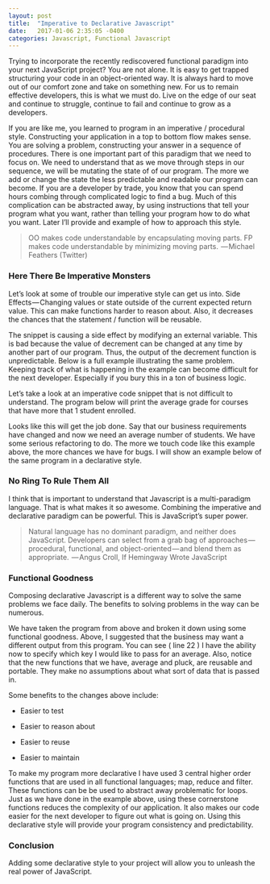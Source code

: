 ```yaml
---
layout: post
title:  "Imperative to Declarative Javascript"
date:   2017-01-06 2:35:05 -0400
categories: Javascript, Functional Javascript
---
```


Trying to incorporate the recently rediscovered functional paradigm into your next JavaScript project? You are not alone. It is easy to get trapped structuring your code in an object-oriented way. It is always hard to move out of our comfort zone and take on something new. For us to remain effective developers, this is what we must do. Live on the edge of our seat and continue to struggle, continue to fail and continue to grow as a developers.

If you are like me, you learned to program in an imperative / procedural style. Constructing your application in a top to bottom flow makes sense. You are solving a problem, constructing your answer in a sequence of procedures. There is one important part of this paradigm that we need to focus on. We need to understand that as we move through steps in our sequence, we will be mutating the state of of our program. The more we add or change the state the less predictable and readable our program can become. If you are a developer by trade, you know that you can spend hours combing through complicated logic to find a bug. Much of this complication can be abstracted away, by using instructions that tell your program what you want, rather than telling your program how to do what you want. Later I’ll provide and example of how to approach this style.

> OO makes code understandable by encapsulating moving parts.
> FP makes code understandable by minimizing moving parts.
>  — Michael Feathers (Twitter)

### Here There Be Imperative Monsters

Let’s look at some of trouble our imperative style can get us into.
Side Effects — Changing values or state outside of the current expected return value. This can make functions harder to reason about. Also, it decreases the chances that the statement / function will be reusable.

<script src="https://gist.github.com/newmanbrad/7b8f0a44d3f45b93e3ec06c3689c9c38.js"></script>

The snippet is causing a side effect by modifying an external variable. This is bad because the value of decrement can be changed at any time by another part of our program. Thus, the output of the decrement function is unpredictable.
Below is a full example illustrating the same problem. Keeping track of what is happening in the example can become difficult for the next developer. Especially if you bury this in a ton of business logic.

Let’s take a look at an imperative code snippet that is not difficult to understand. The program below will print the average grade for courses that have more that 1 student enrolled.

<script src="https://gist.github.com/newmanbrad/64fd9f049b14c9d475fc15c61b8750dc.js"></script>

Looks like this will get the job done. Say that our business requirements have changed and now we need an average number of students. We have some serious refactoring to do. The more we touch code like this example above, the more chances we have for bugs. I will show an example below of the same program in a declarative style.

### No Ring To Rule Them All

I think that is important to understand that Javascript is a multi-paradigm language. That is what makes it so awesome. Combining the imperative and declarative paradigm can be powerful. This is JavaScript’s super power.

> Natural language has no dominant paradigm, and neither does
> JavaScript. Developers can select from a grab bag of approaches — 
> procedural, functional, and object-oriented — and blend them as
> appropriate.
>  — Angus Croll, If Hemingway Wrote JavaScript

### Functional Goodness

Composing declarative Javascript is a different way to solve the same problems we face daily. The benefits to solving problems in the way can be numerous.

<script src="https://gist.github.com/newmanbrad/1f380fe9015edebf1338adeeacbd41c2.js"></script>

We have taken the program from above and broken it down using some functional goodness. Above, I suggested that the business may want a different output from this program. You can see ( line 22 ) I have the ability now to specify which key I would like to pass for an average. Also, notice that the new functions that we have, average and pluck, are reusable and portable. They make no assumptions about what sort of data that is passed in.

Some benefits to the changes above include:

* Easier to test

* Easier to reason about

* Easier to reuse

* Easier to maintain

To make my program more declarative I have used 3 central higher order functions that are used in all functional languages; map, reduce and filter. These functions can be be used to abstract away problematic for loops. Just as we have done in the example above, using these cornerstone functions reduces the complexity of our application. It also makes our code easier for the next developer to figure out what is going on. Using this declarative style will provide your program consistency and predictability.

### Conclusion

Adding some declarative style to your project will allow you to unleash the real power of JavaScript.